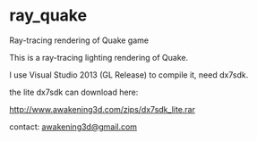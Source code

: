 # ray_quake
Ray-tracing rendering of Quake game


This is a ray-tracing lighting rendering of Quake.

I use Visual Studio 2013 (GL Release) to compile it, need dx7sdk.



the lite dx7sdk can download here:

http://www.awakening3d.com/zips/dx7sdk_lite.rar


contact: awakening3d@gmail.com
